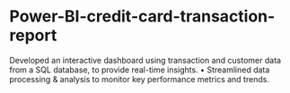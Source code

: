 # Power-BI-credit-card-transaction-report
Developed an interactive dashboard using  transaction and customer data from a SQL database,  to provide real-time insights.  • Streamlined data processing &amp; analysis to monitor  key performance metrics and trends.
